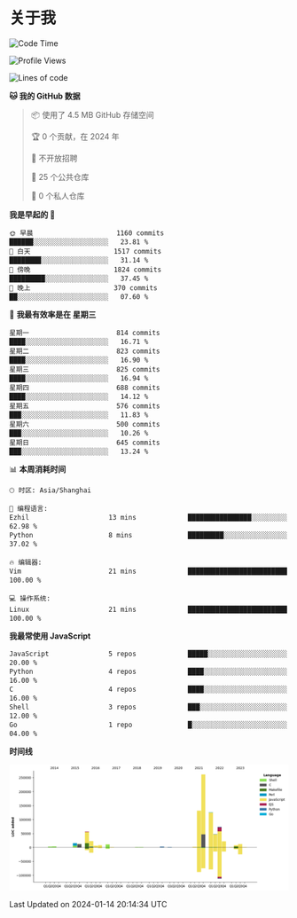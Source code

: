 # 关于我

<!--START_SECTION:waka-->
![Code Time](http://img.shields.io/badge/Code%20Time-823%20hrs%2024%20mins-blue)

![Profile Views](http://img.shields.io/badge/%E4%B8%AA%E4%BA%BA%E8%B5%84%E6%96%99%E8%A7%82%E7%9C%8B%E6%AC%A1%E6%95%B0-1-blue)

![Lines of code](https://img.shields.io/badge/%E4%BB%8E%E3%80%8CHello%20World%E3%80%8D%E8%B5%B7%E6%88%91%E5%B7%B2%E7%BB%8F%E5%86%99%E4%BA%86-818.9%20thousand%20%E8%A1%8C%E4%BB%A3%E7%A0%81-blue)

**🐱 我的 GitHub 数据** 

> 📦  使用了 4.5 MB GitHub 存储空间 
 > 
> 🏆 0 个贡献，在 2024 年
 > 
> 🚫 不开放招聘
 > 
> 📜 25 个公共仓库 
 > 
> 🔑 0 个私人仓库 
 > 
**我是早起的 🐤** 

```text
🌞 早晨                     1160 commits        ██████░░░░░░░░░░░░░░░░░░░   23.81 % 
🌆 白天                     1517 commits        ████████░░░░░░░░░░░░░░░░░   31.14 % 
🌃 傍晚                     1824 commits        █████████░░░░░░░░░░░░░░░░   37.45 % 
🌙 晚上                     370 commits         ██░░░░░░░░░░░░░░░░░░░░░░░   07.60 % 
```
📅 **我最有效率是在 星期三** 

```text
星期一                      814 commits         ████░░░░░░░░░░░░░░░░░░░░░   16.71 % 
星期二                      823 commits         ████░░░░░░░░░░░░░░░░░░░░░   16.90 % 
星期三                      825 commits         ████░░░░░░░░░░░░░░░░░░░░░   16.94 % 
星期四                      688 commits         ████░░░░░░░░░░░░░░░░░░░░░   14.12 % 
星期五                      576 commits         ███░░░░░░░░░░░░░░░░░░░░░░   11.83 % 
星期六                      500 commits         ███░░░░░░░░░░░░░░░░░░░░░░   10.26 % 
星期日                      645 commits         ███░░░░░░░░░░░░░░░░░░░░░░   13.24 % 
```


📊 **本周消耗时间** 

```text
🕑︎ 时区: Asia/Shanghai

💬 编程语言: 
Ezhil                    13 mins             ████████████████░░░░░░░░░   62.98 % 
Python                   8 mins              █████████░░░░░░░░░░░░░░░░   37.02 % 

🔥 编辑器: 
Vim                      21 mins             █████████████████████████   100.00 % 

💻 操作系统: 
Linux                    21 mins             █████████████████████████   100.00 % 
```

**我最常使用 JavaScript** 

```text
JavaScript               5 repos             █████░░░░░░░░░░░░░░░░░░░░   20.00 % 
Python                   4 repos             ████░░░░░░░░░░░░░░░░░░░░░   16.00 % 
C                        4 repos             ████░░░░░░░░░░░░░░░░░░░░░   16.00 % 
Shell                    3 repos             ███░░░░░░░░░░░░░░░░░░░░░░   12.00 % 
Go                       1 repo              █░░░░░░░░░░░░░░░░░░░░░░░░   04.00 % 
```



**时间线**

![Lines of Code chart](https://raw.githubusercontent.com/Arondight/Arondight/master/assets/bar_graph.png)


 Last Updated on 2024-01-14 20:14:34 UTC
<!--END_SECTION:waka-->
